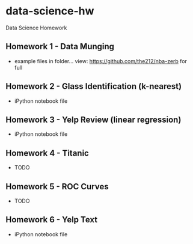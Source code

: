 # data-science-hw
Data Science Homework

## Homework 1 - Data Munging
* example files in folder... view: https://github.com/the212/nba-zerb for full 

## Homework 2 - Glass Identification (k-nearest)
* iPython notebook file

## Homework 3 - Yelp Review (linear regression)
* iPython notebook file

## Homework 4 - Titanic
* TODO

## Homework 5 - ROC Curves
* TODO

## Homework 6 - Yelp Text
* iPython notebook file
